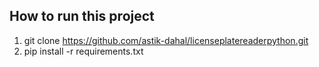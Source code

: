 ## How to run this project
1. git clone https://github.com/astik-dahal/licenseplatereaderpython.git
2. pip install -r requirements.txt
